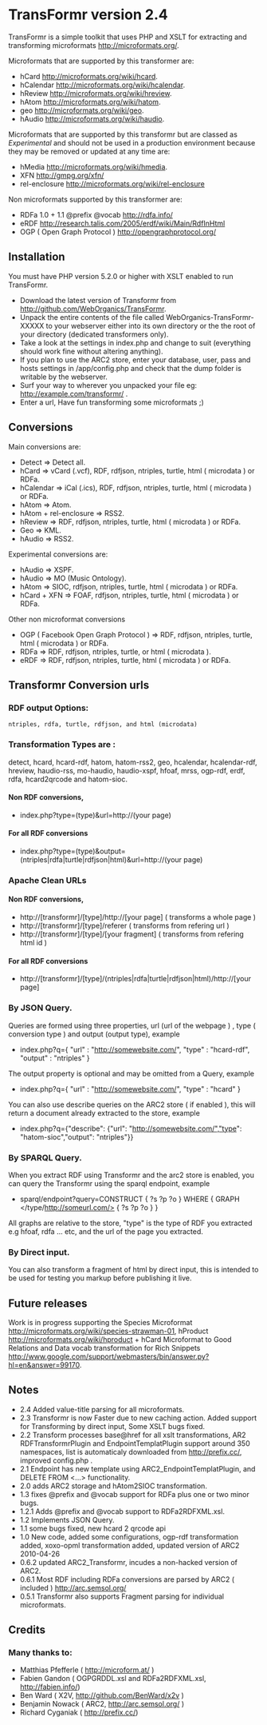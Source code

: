 # TransFormr version 2.4

TransFormr is a simple toolkit that uses PHP and XSLT for extracting and transforming microformats <http://microformats.org/>.

Microformats that are supported by this transformer are:

* hCard <http://microformats.org/wiki/hcard>.
* hCalendar <http://microformats.org/wiki/hcalendar>.
* hReview <http://microformats.org/wiki/hreview>.
* hAtom <http://microformats.org/wiki/hatom>.
* geo <http://microformats.org/wiki/geo>.
* hAudio <http://microformats.org/wiki/haudio>.
	
Microformats that are supported by this transformr but are classed as *Experimental* and should not be used in a production environment because they may be removed or updated at any time are:

* hMedia <http://microformats.org/wiki/hmedia>.
* XFN <http://gmpg.org/xfn/>
* rel-enclosure <http://microformats.org/wiki/rel-enclosure>
	
Non microformats supported by this transformer are:
	
* RDFa 1.0 + 1.1 @prefix @vocab <http://rdfa.info/>
* eRDF <http://research.talis.com/2005/erdf/wiki/Main/RdfInHtml>
* OGP ( Open Graph Protocol ) <http://opengraphprotocol.org/>
	
## Installation 

You must have PHP version 5.2.0 or higher with XSLT enabled to run TransFormr.

* Download the latest version of Transformr from <http://github.com/WebOrganics/TransFormr>.
* Unpack the entire contents of the file called WebOrganics-TransFormr-XXXXX to your webserver either into its own directory or the the root of your directory (dedicated transformers only). 
* Take a look at the settings in index.php and change to suit (everything should work fine without altering anything).
* If you plan to use the ARC2 store, enter your database, user, pass and hosts settings in /app/config.php  and check that the dump folder is writable by the webserver.
* Surf your way to wherever you unpacked your file eg: http://example.com/transformr/ .
* Enter a url, Have fun transforming some microformats ;)
	
## Conversions

Main conversions are:

* Detect => Detect all.
* hCard => vCard (.vcf), RDF, rdfjson, ntriples, turtle, html ( microdata )  or RDFa.
* hCalendar => iCal (.ics), RDF, rdfjson, ntriples, turtle, html ( microdata )  or RDFa.
* hAtom => Atom.
* hAtom + rel-enclosure => RSS2.
* hReview => RDF, rdfjson, ntriples, turtle, html ( microdata )  or RDFa.
* Geo => KML.
* hAudio => RSS2.

Experimental conversions are:

* hAudio => XSPF.
* hAudio => MO (Music Ontology).
* hAtom  => SIOC, rdfjson, ntriples, turtle, html ( microdata )  or RDFa. 
* hCard + XFN => FOAF, rdfjson, ntriples, turtle, html ( microdata )  or RDFa.
	
Other non microformat conversions

* OGP ( Facebook Open Graph Protocol ) => RDF, rdfjson, ntriples, turtle, html ( microdata )  or RDFa.
* RDFa => RDF, rdfjson, ntriples, turtle, or html ( microdata ).
* eRDF => RDF, rdfjson, ntriples, turtle, html ( microdata )  or RDFa.

## Transformr Conversion urls

### RDF output Options: 

	ntriples, rdfa, turtle, rdfjson, and html (microdata)
	
### Transformation Types are :

detect, hcard, hcard-rdf, hatom, hatom-rss2, geo, hcalendar, hcalendar-rdf, hreview, haudio-rss, mo-haudio, haudio-xspf, hfoaf, mrss, ogp-rdf, erdf, rdfa, hcard2qrcode and hatom-sioc.

#### Non RDF conversions,

* index.php?type=(type)&url=http://(your page)

#### For all RDF conversions

* index.php?type=(type)&output=(ntriples|rdfa|turtle|rdfjson|html)&url=http://(your page)

### Apache Clean URLs

#### Non RDF conversions,

* http://[transformr]/[type]/http://[your page] ( transforms a whole page )
* http://[transformr]/[type]/referer ( transforms from refering url )
* http://[transformr]/[type]/[your fragment] ( transforms from refering html id )

#### For all RDF conversions

* http://[transformr]/[type]/(ntriples|rdfa|turtle|rdfjson|html)/http://[your page]

### By JSON Query.

Queries are formed using three properties, url (url of the webpage ) , type ( conversion type ) and output (output type), example 

* index.php?q={ "url" : "http://somewebsite.com/", "type" : "hcard-rdf", "output" : "ntriples" } 

The output property is optional and may be omitted from a Query, example

* index.php?q={ "url" : "http://somewebsite.com/", "type" : "hcard" }

You can also use describe queries on the ARC2 store ( if enabled ), this will return a document already extracted to the store, example

* index.php?q={"describe": {"url": "http://somewebsite.com/","type": "hatom-sioc","output": "ntriples"}}  

### By SPARQL Query.

When you extract RDF using Transformr and the arc2 store is enabled, you can query the Transformr using the sparql endpoint, example

* sparql/endpoint?query=CONSTRUCT { ?s ?p ?o } WHERE { GRAPH </type/http://someurl.com/> { ?s ?p ?o } }

All graphs are relative to the store, "type" is the type of RDF you extracted e.g hfoaf, rdfa ... etc, and the url of the page you extracted.

### By Direct input.

You can also transform a fragment of html by direct input, this is intended to be used for testing you markup before publishing it live.

## Future releases

Work is in progress supporting the Species Microformat <http://microformats.org/wiki/species-strawman-01>, hProduct <http://microformats.org/wiki/hproduct> + hCard Microformat to Good Relations and Data vocab transformation for Rich Snippets <http://www.google.com/support/webmasters/bin/answer.py?hl=en&answer=99170>. 

## Notes

* 2.4 Added value-title parsing for all microformats.
* 2.3 Transformr is now Faster due to new caching action. Added support for Transforming by direct input, Some XSLT bugs fixed.
* 2.2 Transform processes base@href for all xslt transformations, AR2 RDFTransformrPlugin and EndpointTemplatPlugin support around 350 namespaces, 
  list is automaticaly downloaded from <http://prefix.cc/>, improved config.php .
* 2.1 Endpoint has new template using ARC2_EndpointTemplatPlugin, and DELETE FROM <...> functionality. 
* 2.0 adds ARC2 storage and hAtom2SIOC transformation. 
* 1.3 fixes @prefix and @vocab support for RDFa plus one or two minor bugs.
* 1.2.1 Adds @prefix and @vocab support to RDFa2RDFXML.xsl.
* 1.2 Implements JSON Query.
* 1.1 some bugs fixed, new hcard 2 qrcode api
* 1.0 New code, added some configurations, ogp-rdf transformation added, xoxo-opml transformation added, updated version of ARC2 2010-04-26
* 0.6.2 updated ARC2_Transformr, incudes a non-hacked version of ARC2.  
* 0.6.1 Most RDF including RDFa conversions are parsed by ARC2 ( included ) http://arc.semsol.org/
* 0.5.1 Transformr also supports Fragment parsing for individual microformats.

## Credits

### Many thanks to:

* Matthias Pfefferle ( <http://microform.at/> ) 
* Fabien Gandon ( OGPGRDDL.xsl and RDFa2RDFXML.xsl, <http://fabien.info/>)
* Ben Ward ( X2V, <http://github.com/BenWard/x2v> )
* Benjamin Nowack ( ARC2, <http://arc.semsol.org/> )
* Richard Cyganiak ( <http://prefix.cc/>)